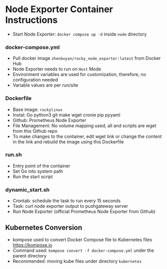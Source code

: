 # Node Exporter Container Instructions
- Start Node Exporter: `docker compose up -d` inside `node` directory

### docker-compose.yml
- Pull docker image `zhenboyan/rocky_node_exporter:latest` from Docker Hub
- Node Exporter needs to run on `Host` Mode 
- Environment variables are used for customization, therefore, no configuration needed
- Variable values are per run/site  

### Dockerfile
- Base image: `rockylinux`
- Instal: Go python3 git make wget cronie pip pyyaml
- Github: Prometheus Node Exporter
- File Management: No volume mapping used, all and scripts are wget from this Github repo
- To make changes to the container, edit wget link or change the content in the link and rebuild the image using this Dockerfile

### run.sh
- Entry point of the container
- Set Go into system path
- Run the start script

### dynamic_start.sh
- Crontab: schedule the task to run every 15 seconds
- Task: curl node exporter output to pushgateway server
- Run Node Exporter (official Prometheus Node Exporter from Github)

## Kubernetes Conversion
- kompose used to convert Docker Compose file to Kubernetes files https://kompose.io
- Command used: `kompose convert -f docker-compose.yml` under the parent directory
- Recommended: moving kube files under directory `kubernetes`